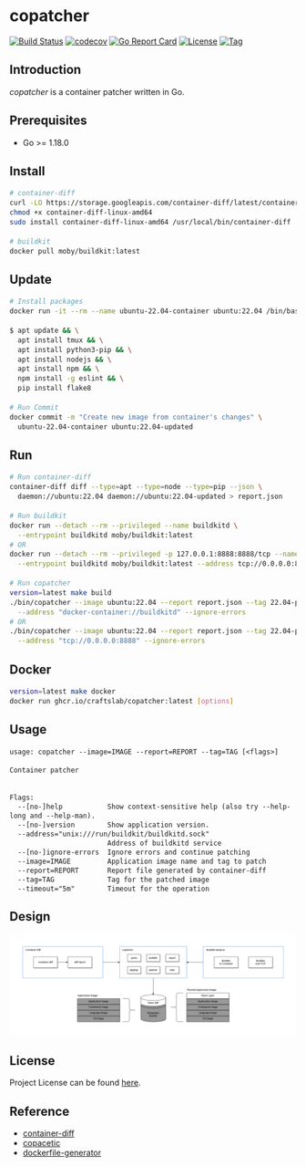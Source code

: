 # copatcher

[![Build Status](https://github.com/craftslab/copatcher/workflows/ci/badge.svg?branch=main&event=push)](https://github.com/craftslab/copatcher/actions?query=workflow%3Aci)
[![codecov](https://codecov.io/gh/craftslab/copatcher/branch/main/graph/badge.svg?token=7PMQALLZLY)](https://codecov.io/gh/craftslab/copatcher)
[![Go Report Card](https://goreportcard.com/badge/github.com/craftslab/copatcher)](https://goreportcard.com/report/github.com/craftslab/copatcher)
[![License](https://img.shields.io/github/license/craftslab/copatcher.svg)](https://github.com/craftslab/copatcher/blob/main/LICENSE)
[![Tag](https://img.shields.io/github/tag/craftslab/copatcher.svg)](https://github.com/craftslab/copatcher/tags)



## Introduction

*copatcher* is a container patcher written in Go.



## Prerequisites

- Go >= 1.18.0



## Install

```bash
# container-diff
curl -LO https://storage.googleapis.com/container-diff/latest/container-diff-linux-amd64
chmod +x container-diff-linux-amd64
sudo install container-diff-linux-amd64 /usr/local/bin/container-diff

# buildkit
docker pull moby/buildkit:latest
```



## Update

```bash
# Install packages
docker run -it --rm --name ubuntu-22.04-container ubuntu:22.04 /bin/bash

$ apt update && \
  apt install tmux && \
  apt install python3-pip && \
  apt install nodejs && \
  apt install npm && \
  npm install -g eslint && \
  pip install flake8

# Run Commit
docker commit -m "Create new image from container's changes" \
  ubuntu-22.04-container ubuntu:22.04-updated
```



## Run

```bash
# Run container-diff
container-diff diff --type=apt --type=node --type=pip --json \
  daemon://ubuntu:22.04 daemon://ubuntu:22.04-updated > report.json

# Run buildkit
docker run --detach --rm --privileged --name buildkitd \
  --entrypoint buildkitd moby/buildkit:latest
# OR
docker run --detach --rm --privileged -p 127.0.0.1:8888:8888/tcp --name buildkitd \
  --entrypoint buildkitd moby/buildkit:latest --address tcp://0.0.0.0:8888

# Run copatcher
version=latest make build
./bin/copatcher --image ubuntu:22.04 --report report.json --tag 22.04-patched --timeout "5m" \
  --address "docker-container://buildkitd" --ignore-errors
# OR
./bin/copatcher --image ubuntu:22.04 --report report.json --tag 22.04-patched --timeout "5m" \
  --address "tcp://0.0.0.0:8888" --ignore-errors
```



## Docker

```bash
version=latest make docker
docker run ghcr.io/craftslab/copatcher:latest [options]
```



## Usage

```
usage: copatcher --image=IMAGE --report=REPORT --tag=TAG [<flags>]

Container patcher


Flags:
  --[no-]help           Show context-sensitive help (also try --help-long and --help-man).
  --[no-]version        Show application version.
  --address="unix:///run/buildkit/buildkitd.sock"
                        Address of buildkitd service
  --[no-]ignore-errors  Ignore errors and continue patching
  --image=IMAGE         Application image name and tag to patch
  --report=REPORT       Report file generated by container-diff
  --tag=TAG             Tag for the patched image
  --timeout="5m"        Timeout for the operation
```



## Design

![design](design.png)



## License

Project License can be found [here](LICENSE).



## Reference

- [container-diff](https://github.com/GoogleContainerTools/container-diff)
- [copacetic](https://project-copacetic.github.io/copacetic/website/)
- [dockerfile-generator](https://www.startwithdocker.com/)
